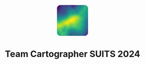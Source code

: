 <div align="center" style="display: flex-horizontal;">
<img src="./images/team_cartographer_logo_rounded_edges.png" style="height: 40; width: 40;" />
<h1>Team Cartographer SUITS 2024</h1>
</div>

